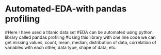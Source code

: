 # Automated-EDA-with pandas profiling
#Here I have used a titanic data set
#EDA can be automated using python library called pandas profiling
#Using this library with one line code we can get missing values, count, mean, median, distribution of data, correlation of variables with each other, data type, shape of data, etc.

